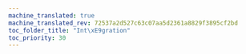 ```yaml
---
machine_translated: true
machine_translated_rev: 72537a2d527c63c07aa5d2361a8829f3895cf2bd
toc_folder_title: "Int\xE9gration"
toc_priority: 30
---
```




